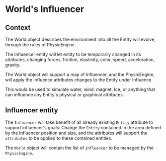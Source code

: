 # World's Influencer

## Context

The World object describes the environment into all the Entity will evolve, through the rules of PhysicEngine.

The Influencer entity will let entity to be temporarily changed in its attributes, changing forces, friction,
elasticity, color, speed, acceleration, gravity.

The World object will support a map of Influencer, and the PhysicEngine, will apply the Influence attributes changes to
the Entity under Influence.

This would be used to simulate water, wind, magnet, Ice, or anything that can influence any Entity's physical or
graphical attributes.

## Influencer entity

The `Influencer` will take benefit of all already existing `Entity` attribute to support influencer's goals:
Change the `Entity` contained in the area defined by the Influencer position and size,
and the attributes will support the `attributes` to be applied to these contained entities.

The `World` object will contain the list of `Influencer` to be managed by the `PhysicEngine`.

